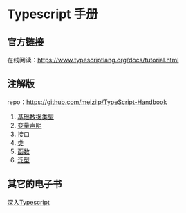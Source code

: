 # Typescript 手册

## 官方链接

在线阅读：<https://www.typescriptlang.org/docs/tutorial.html>

## 注解版

repo：<https://github.com/meizilp/TypeScript-Handbook>

1. [基础数据类型](01basic_types)
1. [变量声明](02variable_declarations)
1. [接口](03interfaces)
1. [类](04classes)
1. [函数](05functions)
1. [泛型](06generics)

## 其它的电子书

[深入Typescript](https://basarat.gitbooks.io/typescript/content/)
